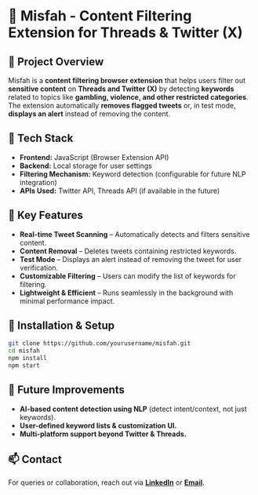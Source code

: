 # 📌 Misfah - Content Filtering Extension for Threads & Twitter (X)

## 🚀 Project Overview
Misfah is a **content filtering browser extension** that helps users filter out **sensitive content** on **Threads and Twitter (X)** by detecting **keywords** related to topics like **gambling, violence, and other restricted categories**. The extension automatically **removes flagged tweets** or, in test mode, **displays an alert** instead of removing the content.

## 🔧 Tech Stack
- **Frontend:** JavaScript (Browser Extension API)
- **Backend:** Local storage for user settings
- **Filtering Mechanism:** Keyword detection (configurable for future NLP integration)
- **APIs Used:** Twitter API, Threads API (if available in the future)

## 🎯 Key Features
- **Real-time Tweet Scanning** – Automatically detects and filters sensitive content.
- **Content Removal** – Deletes tweets containing restricted keywords.
- **Test Mode** – Displays an alert instead of removing the tweet for user verification.
- **Customizable Filtering** – Users can modify the list of keywords for filtering.
- **Lightweight & Efficient** – Runs seamlessly in the background with minimal performance impact.

## 📄 Installation & Setup
```sh
git clone https://github.com/yourusername/misfah.git
cd misfah
npm install
npm start
```

## 🎯 Future Improvements
- **AI-based content detection using NLP** (detect intent/context, not just keywords).
- **User-defined keyword lists & customization UI.**
- **Multi-platform support beyond Twitter & Threads.**

## 📫 Contact
For queries or collaboration, reach out via **[LinkedIn](https://www.linkedin.com/in/nawaf-alageel-794462312/)** or **[Email](mailto:NawafSoftwareEng@gmail.com)**.
